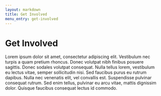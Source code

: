 ```yaml
---
layout: markdown
title: Get Involved
menu_entry: get-involved
---
```


# Get Involved


Lorem ipsum dolor sit amet, consectetur adipiscing elit. Vestibulum nec turpis a quam pretium rhoncus.
Donec volutpat nibh finibus posuere sagittis. Donec sodales volutpat consequat.
Nulla tellus lorem, vestibulum eu lectus vitae, semper sollicitudin nisi. Sed faucibus purus eu rutrum dapibus.
Nulla nec venenatis elit, vel convallis est. Suspendisse pulvinar consequat rutrum.
Sed enim tellus, pulvinar eu arcu vitae, mattis dignissim dolor. Quisque faucibus consequat lectus id commodo.